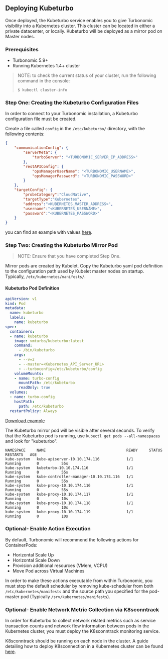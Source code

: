 ## Deploying Kubeturbo

Once deployed, the Kubeturbo service enables you to give Turbonomic visibility into a Kubernetes cluster. This cluster can be located in either a private datacenter, or locally. Kubeturbo will be deployed as a mirror pod on Master nodes.

### Prerequisites
* Turbonomic 5.9+
* Running Kubernetes 1.4+ cluster 
> NOTE: to check the current status of your cluster, run the following command in the console:
> ```console
>$ kubectl cluster-info

### <a name="configFile"></a>Step One: Creating the Kubeturbo Configuration Files

In order to connect to your Turbonomic installation, a Kubeturbo configuration file must be created. 

Create a file called `config` in the `/etc/kubeturbo/` directory, with the following contents:

```json
{
	"communicationConfig": {
		"serverMeta": {
			"turboServer": "<TURBONOMIC_SERVER_IP_ADDRESS>"
		},
		"restAPIConfig": {
			"opsManagerUserName": "<TURBONOMIC_USERNAME>",
			"opsManagerPassword": "<TURBONOMIC_PASSWORD>"
		}
	},
	"targetConfig": {
		"probeCategory":"CloudNative",
		"targetType":"Kubernetes",
		"address":"<KUBERNETES_MASTER_ADDRESS>",
		"username":"<KUBERNETES_USERNAME>",
		"password":"<KUBERNETES_PASSWORD>"
	}
}
```
you can find an example with values [here](../config).


### Step Two: Creating the Kubeturbo Mirror Pod

> NOTE: Ensure that you have completed Step One.

Mirror pods are created by Kubelet. Copy the Kubeturbo yaml pod definition to the configuration path used by Kubelet master nodes on startup. Typically, `/etc/kubernetes/manifests/`.

#### Kubeturbo Pod Definition

```yaml
apiVersion: v1
kind: Pod
metadata:
  name: kubeturbo
  labels:
    name: kubeturbo
spec:
  containers:
  - name: kubeturbo
    image: vmturbo/kubeturbo:latest
    command:
      - /bin/kubeturbo
    args:
      - --v=2
      - --master=<Kubernetes_API_Server_URL>
      - --turboconfig=/etc/kubeturbo/config
    volumeMounts:
    - name: turbo-config
      mountPath: /etc/kubeturbo
      readOnly: true
  volumes:
  - name: turbo-config
    hostPath:
      path: /etc/kubeturbo
  restartPolicy: Always
```

[Download example](kubeturbo.yaml?raw=true)

The Kubeturbo mirror pod will be visible after several seconds. To verify that the Kubeturbo pod is running, use `kubectl get pods --all-namespaces` and look for "kubeturbo".

```console
NAMESPACE     NAME                                    READY     STATUS        RESTARTS   AGE
kube-system   kube-apiserver-10.10.174.116            1/1       Running       0          55s
kube-system   kubeturbo-10.10.174.116                 1/1       Running       0          55s
kube-system   kube-controller-manager-10.10.174.116   1/1       Running       0          55s
kube-system   kube-proxy-10.10.174.116                1/1       Running       0          55s
kube-system   kube-proxy-10.10.174.117                1/1       Running       0          10s
kube-system   kube-proxy-10.10.174.118                1/1       Running       0          10s
kube-system   kube-proxy-10.10.174.119                1/1       Running       0          10s
```
### Optional- Enable Action Execution

By default, Turbonomic will recommend the following actions for ContainerPods:
* Horizontal Scale Up
* Horizontal Scale Down
* Provision additional resources (VMem, VCPU)
* Move Pod across Virtual Machines

In order to make these actions executable from within Turbonomic, you must stop the default scheduler by removing kube-scheduler from both `/etc/kubernetes/manifests` and the source path you specified for the pod-master pod (Typically `/srv/kubernetes/manifests`).

### Optional- Enable Network Metric Collection via K8sconntrack

In order for Kubeturbo to collect network related metrics such as service transaction counts and network flow information between pods in the Kubernetes cluster, you must deploy the K8sconntrack monitoring service.

K8sconntrack should be running on each node in the cluster. A guide detailing how to deploy K8sconnection in a Kubernetes cluster can be found [here](https://github.com/DongyiYang/k8sconnection/blob/master/deploy/general_deploy/README.md).
